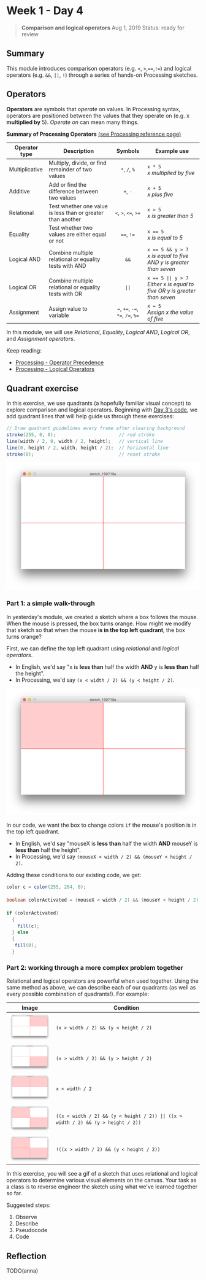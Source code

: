 # Week 1 - Day 4

> **Comparison and logical operators** 
> Aug 1, 2019
> Status: ready for review


## Summary
This module introduces comparison operators (e.g. `<`, `>`,`==`,`!=`) and logical operators (e.g. `&&`, `||`, `!`) through a series of hands-on Processing sketches.


## Operators

**Operators** are symbols that *operate* on values. In Processing syntax, operators are positioned between the values that they operate on (e.g. x **multiplied by** 5). *Operate on* can mean many things.

**Summary of Processing Operators** [(see Processing reference page)][1]

| Operator type  | Description | Symbols | Example use |
| -------------- | ----------- | :------:| ------- |
| Multiplicative | Multiply, divide, or find remainder of two values | `*`, `/`, `%` | `x * 5` <br> *x multiplied by five* |
| Additive       | Add or find the difference between two values | `+`, `-` | `x + 5` <br> *x plus five* |
| Relational     | Test whether one value is less than or greater than another | `<`, `>`, `<=`, `>=` | `x > 5` <br> *x is greater than 5* |
| Equality       | Test whether two values are either equal or not | `==`, `!=` | `x == 5` <br> *x is equal to 5* |
| Logical AND    | Combine multiple relational or equality tests with AND | `&&` | `x == 5 && y > 7` <br> *x is equal to five AND y is greater than seven* |
| Logical OR     | Combine multiple relational or equality tests with OR | `\|\|` | `x == 5 \|\| y > 7` <br> *Either x is equal to five OR y is greater than seven* |
| Assignment     | Assign value to variable | `=`, `+=`, `-=`, `*=`, `/=`, `%=` | `x = 5` <br> *Assign x the value of five* |

In this module, we will use *Relational*, *Equality*, *Logical AND*, *Logical OR*, and *Assignment operators*.

Keep reading:
* [Processing - Operator Precedence](https://processing.org/examples/operatorprecedence.html)
* [Processing - Logical Operators](https://processing.org/examples/logicaloperators.html)


## Quadrant exercise
In this exercise, we use quadrants (a hopefully familiar visual concept) to explore comparison and logical operators. Beginning with [Day 3's code][3], we add quadrant lines that will help guide us through these exercises:

```java
// Draw quadrant guidelines every frame after clearing background
stroke(255, 0, 0);                       // red stroke
line(width / 2, 0, width / 2, height);   // vertical line
line(0, height / 2, width, height / 2);  // horizontal line
stroke(0);                               // reset stroke
 ```
 
 ![quad_0000](readme_images/quad_0000.png)
 
### Part 1: a simple walk-through

In yesterday's module, we created a sketch where a box follows the mouse. When the mouse is pressed, the box turns orange.
How might we modify that sketch so that when the mouse **is in the top left quadrant**, the box turns orange?

First, we can define the top left quadrant using *relational* and *logical operators*.
*    In English, we'd say "x is **less than** half the width **AND** y is **less than** half the height".
*    In Processing, we'd say `(x < width / 2) && (y < height / 2)`.

![quad_0000](readme_images/quad_1000.png)

In our code, we want the box to change colors `if` the mouse's position is in the top left quadrant.
*    In English, we'd say "mouseX is **less than** half the width **AND** mouseY is **less than** half the height".
*    In Processing, we'd say `(mouseX < width / 2) && (mouseY < height / 2)`.

Adding these conditions to our existing code, we get:

```java
color c = color(255, 204, 0);

boolean colorActivated = (mouseX < width / 2) && (mouseY < height / 2);

if (colorActivated)
  {
    fill(c);
  } else
  {
   fill(0);
  } 
```

### Part 2: working through a more complex problem together

Relational and logical operators are powerful when used together. Using the same method as above, we can describe each of our quadrants (as well as every possible combination of quadrants!). For example: 

| Image | Condition |
| ----- | --------- |
| <img src="readme_images/quad_0100.png" width="150"/> | `(x > width / 2) && (y < height / 2)` |
| <img src="readme_images/quad_0010.png" width="150"/> | `(x > width / 2) && (y > height / 2)` |
| <img src="readme_images/quad_1100.png" width="150"/> | `x < width / 2` |
| <img src="readme_images/quad_1010.png" width="150"/> | `((x < width / 2) && (y < height / 2)) \|\| ((x > width / 2) && (y > height / 2))` |
| <img src="readme_images/quad_1011.png" width="150"/> | `!((x > width / 2) && (y < height / 2))` |

In this exercise, you will see a gif of a sketch that uses relational and logical operators to determine various visual elements on the canvas. Your task as a class is to reverse engineer the sketch using what we've learned together so far.

Suggested steps:

1)   Observe
2)   Describe
3)   Pseudocode
4)   Code


## Reflection
TODO(anna)


[1]: https://processing.org/examples/operatorprecedence.html
[2]: https://processing.org/examples/logicaloperators.html
[3]: https://github.com/mfadt-bootcamp-2019/code/blob/master/03_Conditions/day03_final_code/day03_final_code.pde
